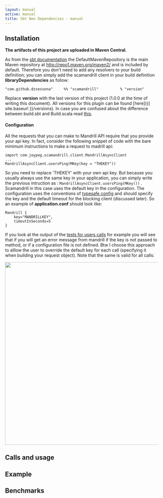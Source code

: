 ```yaml
---
layout: manual
active: manual
title: Sbt Neo Dependencies - manual
---
```


<h2 id="installation">Installation</h2>

**The artifacts of this project are uploaded in Maven Central.** 

As from the [sbt documentation](http://www.scala-sbt.org/release/docs/Detailed-Topics/Resolvers.html) 
the DefaultMavenRepository is the main Maven repository at http://repo1.maven.org/maven2/ and is included by default. 
Therefore you don't need to add any resolvers to your build definition; you can simply add the scamandrill client 
in your build definition **libraryDependencies** as follow: 

``` "com.github.dzsessona"     %% "scamandrill"          % "version"  ```

Replace **version** with the last version of this project (1.0.0 at the time of writing this document). 
All versions for this plugin can be found [here]({{ site.baseurl }}/versions). In case you are confused about the difference
 between build.sbt and Build.scala read [this](http://www.scala-sbt.org/release/docs/Getting-Started/Full-Def.html).

<h4 id="configuration" style="margin-top: 20px;">Configuration</h4>

All the requests that you can make to Mandrill API require that you provide your api key. In fact, consider the following
snippet of code with the bare minimum instructions to make a request to madrill api:

```
import com.joypeg.scamandrill.client.MandrillAsyncClient
...
MandrillAsyncClient.usersPing(MKey(key = "THEKEY"))
```

So you need to replace 'THEKEY' with your own api key. But because you usually always use the same key in your application,
you can simply write the previous intruction as : ```MandrillAsyncClient.usersPing(MKey())``` . Scamandrill in this case
uses the default key in the configuration. The configuration uses the conventions of [typesafe config](https://github.com/typesafehub/config) and should 
specify the key and the default timeout for the blocking client (discussed later). So an example of **application.conf** should look like:

```
Mandrill {
    key="MANDRILLKEY",
    timoutInSeconds=5
}
```

If you look at the output of the [tests for users calls](https://github.com/dzsessona/scamandrill/blob/master/src/test/scala/com/joypeg/scamandrill/client/UserCallsTest.scala) for example 
you will see that if you will get an error message from mandrill if the key is not passed to method, or if a configuration file is not defined. Btw I choose this 
approach to alllow the user to override the default key for each call (specifying it when building your request object). Note that the same is valid for all calls: 

<img src="{{ site.baseurl }}/assets/img/usertest.png" width="600">


<h2 id="calls">Calls and usage</h2>

<h2 id="example">Example</h2>

<h2 id="banchmarks">Benchmarks</h2>
